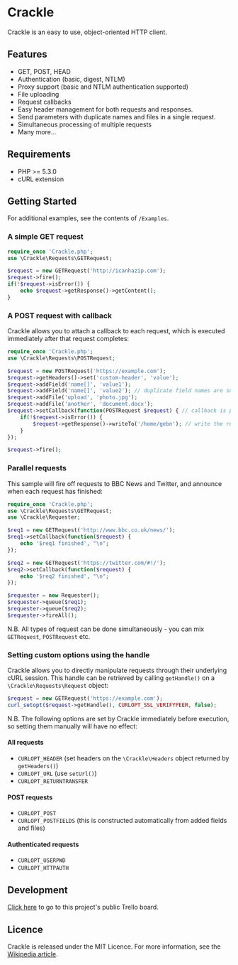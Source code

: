 # Crackle

Crackle is an easy to use, object-oriented HTTP client.

## Features

 - GET, POST, HEAD
 - Authentication (basic, digest, NTLM)
 - Proxy support (basic and NTLM authentication supported)
 - File uploading
 - Request callbacks
 - Easy header management for both requests and responses.
 - Send parameters with duplicate names and files in a single request.
 - Simultaneous processing of multiple requests
 - Many more...

## Requirements

 - PHP >= 5.3.0
 - cURL extension

## Getting Started

For additional examples, see the contents of `/Examples`.

### A simple GET request

````php
require_once 'Crackle.php';
use \Crackle\Requests\GETRequest;

$request = new GETRequest('http://icanhazip.com');
$request->fire();
if(!$request->isError()) {
	echo $request->getResponse()->getContent();
}
````

### A POST request with callback

Crackle allows you to attach a callback to each request, which is executed immediately after that request completes:

````php
require_once 'Crackle.php';
use \Crackle\Requests\POSTRequest;

$request = new POSTRequest('https://example.com');
$request->getHeaders()->set('custom-header', 'value');
$request->addField('name[]', 'value1');
$request->addField('name[]', 'value2'); // duplicate field names are supported
$request->addFile('upload', 'photo.jpg');
$request->addFile('another', 'document.docx');
$request->setCallback(function(POSTRequest $request) { // callback is passed the original request object
	if(!$request->isError()) {
		$request->getResponse()->writeTo('/home/gebn'); // write the response to a file
	}
});

$request->fire();
````

### Parallel requests

This sample will fire off requests to BBC News and Twitter, and announce when each request has finished:

````php
require_once 'Crackle.php';
use \Crackle\Requests\GETRequest;
use \Crackle\Requester;

$req1 = new GETRequest('http://www.bbc.co.uk/news/');
$req1->setCallback(function($request) {
	echo '$req1 finished', "\n";
});

$req2 = new GETRequest('https://twitter.com/#!/');
$req2->setCallback(function($request) {
	echo '$req2 finished', "\n";
});

$requester = new Requester();
$requester->queue($req1);
$requester->queue($req2);
$requester->fireAll();
````

N.B. All types of request can be done simultaneously - you can mix `GETRequest`, `POSTRequest` etc.
	
### Setting custom options using the handle

Crackle allows you to directly manipulate requests through their underlying cURL session. This handle can be retrieved by calling `getHandle()` on a `\Crackle\Requests\Request` object:

````php
$request = new GETRequest('https://example.com');
curl_setopt($request->getHandle(), CURLOPT_SSL_VERIFYPEER, false);
````

N.B. The following options are set by Crackle immediately before execution, so setting them manually will have no effect:

#### All requests

 - `CURLOPT_HEADER` (set headers on the `\Crackle\Headers` object returned by `getHeaders()`)
 - `CURLOPT_URL` (use `setUrl()`)
 - `CURLOPT_RETURNTRANSFER`

#### POST requests

 - `CURLOPT_POST`
 - `CURLOPT_POSTFIELDS` (this is constructed automatically from added fields and files)

#### Authenticated requests

 - `CURLOPT_USERPWD`
 - `CURLOPT_HTTPAUTH`

## Development

[Click here](https://trello.com/b/91q94waP/crackle) to go to this project's public Trello board.

## Licence

Crackle is released under the MIT Licence. For more information, see the [Wikipedia article](http://en.wikipedia.org/wiki/MIT_License).